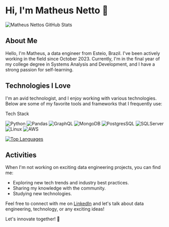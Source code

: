 # Hi, I'm Matheus Netto 👋


![Matheus Netto`s` GitHub Stats](https://github-readme-stats.vercel.app/api?username=matheusgnetto&show_icons=true&theme=radical)

## About Me

Hello, I'm Matheus, a data engineer from Esteio, Brazil. I've been actively working in the field since October 2023. Currently, I'm in the final year of my college degree in Systems Analysis and Development, and I have a strong passion for self-learning.

## Technologies I Love

I'm an avid technologist, and I enjoy working with various technologies. Below are some of my favorite tools and frameworks that I frequently use:

Tech Stack

![Python](https://img.shields.io/badge/Python-3776AB?style=for-the-badge&logo=python&logoColor=white)
![Pandas](https://img.shields.io/badge/Pandas-000000?style=for-the-badge&logo=pandas&logoColor=white)
![GraphQL](https://img.shields.io/badge/-GraphQL-E10098?style=for-the-badge&logo=graphql&logoColor=white)
![MongoDB](https://img.shields.io/badge/MongoDB-4EA94B?style=for-the-badge&logo=mongodb&logoColor=white)
![PostgresSQL](	https://img.shields.io/badge/PostgreSQL-316192?style=for-the-badge&logo=postgresql&logoColor=white)
![SQLServer](https://img.shields.io/badge/Microsoft%20SQL%20Server-CC2927?style=for-the-badge&logo=microsoft%20sql%20server&logoColor=white)
![Linux](https://img.shields.io/badge/Linux-FCC624?style=for-the-badge&logo=linux&logoColor=black)
![AWS](https://img.shields.io/badge/AWS-%23FF9900.svg?style=for-the-badge&logo=amazon-aws&logoColor=white)

[![Top Languages](https://github-readme-stats.vercel.app/api/top-langs/?username=matheusgnetto&layout=compact&theme=radical)](https://github.com/matheusgnetto/github-readme-stats)

## Activities

When I'm not working on exciting data engineering projects, you can find me:

- Exploring new tech trends and industry best practices.
- Sharing my knowledge with the community.
- Studying new technologies.


Feel free to connect with me on [LinkedIn](https://www.linkedin.com/in/matheusgomesnetto/) and let's talk about data engineering, technology, or any exciting ideas!

Let's innovate together! 🚀

<!---
matheusgnetto/matheusgnetto is a ✨ special ✨ repository because its `README.md` (this file) appears on your GitHub profile.
You can click the Preview link to take a look at your changes.
--->
